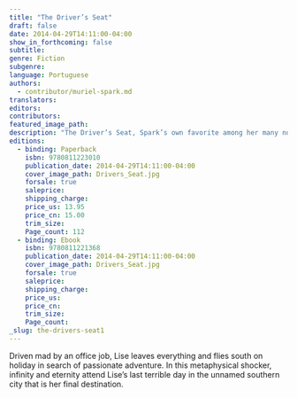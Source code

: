 ```yaml
---
title: "The Driver’s Seat"
draft: false
date: 2014-04-29T14:11:00-04:00
show_in_forthcoming: false
subtitle:
genre: Fiction
subgenre:
language: Portuguese
authors:
  - contributor/muriel-spark.md
translators:
editors:
contributors:
featured_image_path:
description: "The Driver’s Seat, Spark’s own favorite among her many novels, was hailed by the New Yorker as “her spiny and treacherous masterpiece” "
editions:
  - binding: Paperback
    isbn: 9780811223010
    publication_date: 2014-04-29T14:11:00-04:00
    cover_image_path: Drivers_Seat.jpg
    forsale: true
    saleprice:
    shipping_charge:
    price_us: 13.95
    price_cn: 15.00
    trim_size:
    Page_count: 112
  - binding: Ebook
    isbn: 9780811221368
    publication_date: 2014-04-29T14:11:00-04:00
    cover_image_path: Drivers_Seat.jpg
    forsale: true
    saleprice:
    shipping_charge:
    price_us:
    price_cn:
    trim_size:
    Page_count:
_slug: the-drivers-seat1
---
```


Driven mad by an office job, Lise leaves everything and flies south on holiday in search of passionate adventure. In this metaphysical shocker, infinity and eternity attend Lise’s last terrible day in the unnamed southern city that is her final destination.

